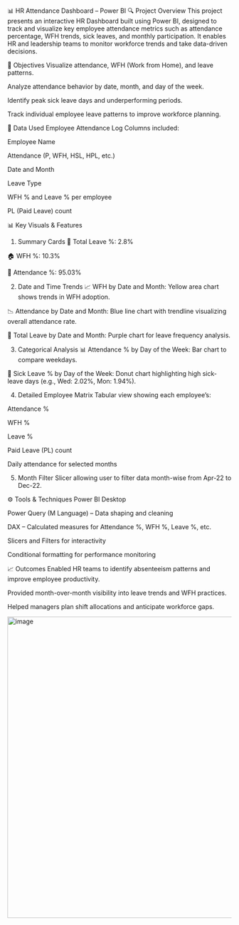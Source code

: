 📊 HR Attendance Dashboard – Power BI
🔍 Project Overview
This project presents an interactive HR Dashboard built using Power BI, designed to track and visualize key employee attendance metrics such as attendance percentage, WFH trends, sick leaves, and monthly participation. It enables HR and leadership teams to monitor workforce trends and take data-driven decisions.

🎯 Objectives
Visualize attendance, WFH (Work from Home), and leave patterns.

Analyze attendance behavior by date, month, and day of the week.

Identify peak sick leave days and underperforming periods.

Track individual employee leave patterns to improve workforce planning.

📂 Data Used
Employee Attendance Log
Columns included:

Employee Name

Attendance (P, WFH, HSL, HPL, etc.)

Date and Month

Leave Type

WFH % and Leave % per employee

PL (Paid Leave) count

📊 Key Visuals & Features
1. Summary Cards
🧾 Total Leave %: 2.8%

🏠 WFH %: 10.3%

👥 Attendance %: 95.03%

2. Date and Time Trends
📈 WFH by Date and Month: Yellow area chart shows trends in WFH adoption.

📉 Attendance by Date and Month: Blue line chart with trendline visualizing overall attendance rate.

📅 Total Leave by Date and Month: Purple chart for leave frequency analysis.

3. Categorical Analysis
📊 Attendance % by Day of the Week: Bar chart to compare weekdays.

🍩 Sick Leave % by Day of the Week: Donut chart highlighting high sick-leave days (e.g., Wed: 2.02%, Mon: 1.94%).

4. Detailed Employee Matrix
Tabular view showing each employee’s:

Attendance %

WFH %

Leave %

Paid Leave (PL) count

Daily attendance for selected months

5. Month Filter
Slicer allowing user to filter data month-wise from Apr-22 to Dec-22.

⚙️ Tools & Techniques
Power BI Desktop

Power Query (M Language) – Data shaping and cleaning

DAX – Calculated measures for Attendance %, WFH %, Leave %, etc.

Slicers and Filters for interactivity

Conditional formatting for performance monitoring

📈 Outcomes
Enabled HR teams to identify absenteeism patterns and improve employee productivity.

Provided month-over-month visibility into leave trends and WFH practices.

Helped managers plan shift allocations and anticipate workforce gaps.

<img width="1350" height="676" alt="image" src="https://github.com/user-attachments/assets/f4fd5b76-3627-4d8b-9fa5-e36b31ec4ef6" />
